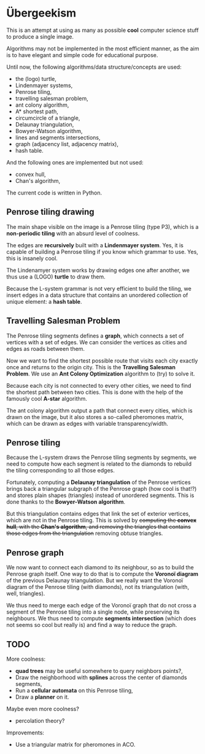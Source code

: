 Übergeekism
===========

This is an attempt at using as many as possible **cool** computer science stuff
to produce a single image.

Algorithms may not be implemented in the most efficient manner, as the aim is to
have elegant and simple code for educational purpose.

Until now, the following algorithms/data structure/concepts are used:
- the (logo) turtle,
- Lindenmayer systems,
- Penrose tiling,
- travelling salesman problem,
- ant colony algorithm,
- A\* shortest path,
- circumcircle of a triangle,
- Delaunay triangulation,
- Bowyer-Watson algorithm,
- lines and segments intersections,
- graph (adjacency list, adjacency matrix),
- hash table.

And the following ones are implemented but not used:
- convex hull,
- Chan's algorithm,

The current code is written in Python.


Penrose tiling drawing
----------------------

The main shape visible on the image is a Penrose tiling (type P3), which is a
**non-periodic tiling** with an absurd level of coolness.

The edges are **recursively** built with a **Lindenmayer system**. Yes, it is
capable of building a Penrose tiling if you know which grammar to use. Yes, this
is insanely cool.

The Lindenamyer system works by drawing edges one after another, we thus use a
(LOGO) **turtle** to draw them.

Because the L-system grammar is not very efficient to build the tiling, we
insert edges in a data structure that contains an unordered collection of unique
element: a **hash table**.


Travelling Salesman Problem
---------------------------

The Penrose tiling segments defines a **graph**, which connects a set of
vertices with a set of edges. We can consider the vertices as cities and edges
as roads between them.

Now we want to find the shortest possible route that visits each city exactly
once and returns to the origin city. This is the **Travelling Salesman
Problem**. We use an **Ant Colony Optimization** algorithm to (try) to solve it.

Because each city is not connected to every other cities, we need to find the
shortest path between two cities. This is done with the help of the famously
cool **A-star** algorithm.

The ant colony algorithm output a path that connect every cities, which is drawn
on the image, but it also stores a so-called pheromones matrix, which can be
drawn as edges with variable transparency/width.


Penrose tiling
--------------

Because the L-system draws the Penrose tiling segments by segments, we need to
compute how each segment is related to the diamonds to rebuild the tiling
corresponding to all those edges.

Fortunately, computing a **Delaunay triangulation** of the Penrose vertices
brings back  a triangular subgraph of the Penrose graph (how cool is that!?) and
stores plain shapes (triangles) instead of unordered segments. This is done
thanks to the **Bowyer-Watson algorithm**.

But this triangulation contains edges that link the set of exterior vertices,
which are not in the Penrose tiling. This is solved by ~~computing the **convex
hull**, with the **Chan's algorithm**, and removing the triangles that contains
those edges from the triangulation~~ removing obtuse triangles.


Penrose graph
-------------

We now want to connect each diamond to its neighbour, so as to build the Penrose
graph itself. One way to do that is to compute the **Voronoï diagram** of the
previous Delaunay triangulation. But we really want the Voronoï diagram of the
Penrose tiling (with diamonds), not its triangulation (with, well, triangles).

We thus need to merge each edge of the Voronoï graph that do not cross a segment
of the Penrose tiling into a single node, while preserving its neighbours. We
thus need to compute **segments intersection** (which does not seems so cool but
really is) and find a way to reduce the graph.


TODO
----

More coolness:
- **quad trees** may be useful somewhere to query neighbors points?,
- Draw the neighborhood with **splines** across the center of diamonds
  segments,
- Run a **cellular automata** on this Penrose tiling,
- Draw a **planner** on it.

Maybe even more coolness?
- percolation theory?

Improvements:
- Use a triangular matrix for pheromones in ACO.


